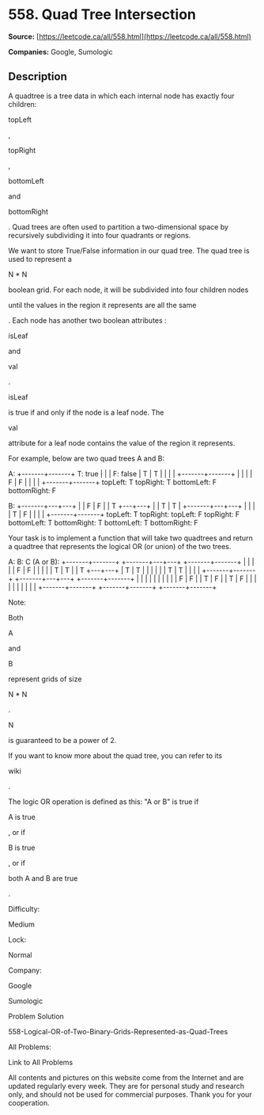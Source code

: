 # 558. Quad Tree Intersection

**Source:** [https://leetcode.ca/all/558.html](https://leetcode.ca/all/558.html)

**Companies:** Google, Sumologic

## Description

A quadtree is a tree data in which each internal node has exactly four children:

topLeft

,

topRight

,

bottomLeft

and

bottomRight

. Quad trees are
        often used to partition a two-dimensional space by recursively subdividing it into four
        quadrants or regions.

We want to store True/False information in our quad tree. The quad tree is used to represent
        a

N * N

boolean grid. For each node, it will be subdivided into four children
        nodes

until the values in the region it represents are all the same

. Each
        node has another two boolean attributes :

isLeaf

and

val

.

isLeaf

is true if and only if the node is a leaf node. The

val

attribute for a leaf
        node contains the value of the region it represents.

For example, below are two quad trees A and B:

A:
+-------+-------+   T: true
|       |       |   F: false
|   T   |   T   |
|       |       |
+-------+-------+
|       |       |
|   F   |   F   |
|       |       |
+-------+-------+
topLeft: T
topRight: T
bottomLeft: F
bottomRight: F

B:
+-------+---+---+
|       | F | F |
|   T   +---+---+
|       | T | T |
+-------+---+---+
|       |       |
|   T   |   F   |
|       |       |
+-------+-------+
topLeft: T
topRight:
     topLeft: F
     topRight: F
     bottomLeft: T
     bottomRight: T
bottomLeft: T
bottomRight: F

Your task is to implement a function that will take two quadtrees and return a quadtree that
        represents the logical OR (or union) of the two trees.

A:                 B:                 C (A or B):
+-------+-------+  +-------+---+---+  +-------+-------+
|       |       |  |       | F | F |  |       |       |
|   T   |   T   |  |   T   +---+---+  |   T   |   T   |
|       |       |  |       | T | T |  |       |       |
+-------+-------+  +-------+---+---+  +-------+-------+
|       |       |  |       |       |  |       |       |
|   F   |   F   |  |   T   |   F   |  |   T   |   F   |
|       |       |  |       |       |  |       |       |
+-------+-------+  +-------+-------+  +-------+-------+

Note:

Both

A

and

B

represent grids of size

N * N

.

N

is guaranteed to be a power of 2.

If you want to know more about the quad tree, you can refer to its

wiki

.

The logic OR operation is defined as this: "A or B" is true if

A is
            true

, or if

B is true

, or if

both A and B are true

.

Difficulty:

Medium

Lock:

Normal

Company:

Google

Sumologic

Problem Solution

558-Logical-OR-of-Two-Binary-Grids-Represented-as-Quad-Trees

All Problems:

Link to All Problems

All contents and pictures on this website come from the Internet and are updated regularly every week. They are for personal study and research only, and should not be used for commercial purposes. Thank you for your cooperation.


